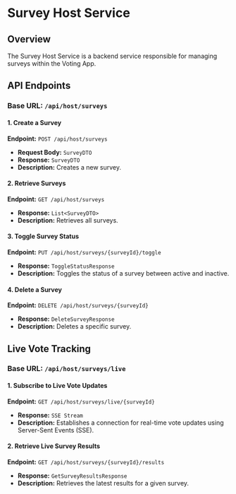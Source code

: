 # Survey Host Service

## Overview
The Survey Host Service is a backend service responsible for managing surveys within the Voting App.

## API Endpoints
### Base URL: `/api/host/surveys`

#### 1. Create a Survey
**Endpoint:** `POST /api/host/surveys`
- **Request Body:** `SurveyDTO`
- **Response:** `SurveyDTO`
- **Description:** Creates a new survey.

#### 2. Retrieve Surveys
**Endpoint:** `GET /api/host/surveys`
- **Response:** `List<SurveyDTO>`
- **Description:** Retrieves all surveys.

#### 3. Toggle Survey Status
**Endpoint:** `PUT /api/host/surveys/{surveyId}/toggle`
- **Response:** `ToggleStatusResponse`
- **Description:** Toggles the status of a survey between active and inactive.

#### 4. Delete a Survey
**Endpoint:** `DELETE /api/host/surveys/{surveyId}`
- **Response:** `DeleteSurveyResponse`
- **Description:** Deletes a specific survey.

## Live Vote Tracking
### Base URL: `/api/host/surveys/live`

#### 1. Subscribe to Live Vote Updates
**Endpoint:** `GET /api/host/surveys/live/{surveyId}`
- **Response:** `SSE Stream`
- **Description:** Establishes a connection for real-time vote updates using Server-Sent Events (SSE).

#### 2. Retrieve Live Survey Results
**Endpoint:** `GET /api/host/surveys/{surveyId}/results`
- **Response:** `GetSurveyResultsResponse`
- **Description:** Retrieves the latest results for a given survey.
